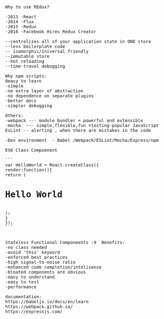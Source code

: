 <pre>
Why to use REdux?

-2013 -React
-2014 -Flux
-2015 -Redux
-2016 -Facebook Hires Redux Creator

--centrelizes all of your application state in ONE store
--less boilerplate code
-- isomorphic/iniversal friendly
--immutable store
--hot reloading
--time-travel debugging

Why npm scripts:
0easy to learn
-simple
-no extra layer of abstraction
-no dependence on separate plugins
-better docs
-simpler debugging

Others:
-webpack --- module bundler = powerful and extensible
-mocha  --- simple,flexible,fun =testing-popular JavaScript testing framework
EsLint -- alerting , when there are mistakes in the code

-Dev environment  - Babel /Webpack/ESLint/Mocha/Express/npm Scripts

ES6 Class Compoenent

```
var HelloWorld = React.createClass({
render:function(){ 
return ( 
<h1>Hello World</h1>
);
}
});
```


Stateless Functional Componeents :9  Benefits:
-no class needed
-avoid 'this' keyword
-enforced best practices
-high signal-to-noise ratio
-enhanced code completion/intelisense
-bloated components are obvious
-easy to understand
-easy to test
-performance

documentation:
https://babeljs.io/docs/en/learn
https://webpack.github.io/
https://expressjs.com/

</pre>
